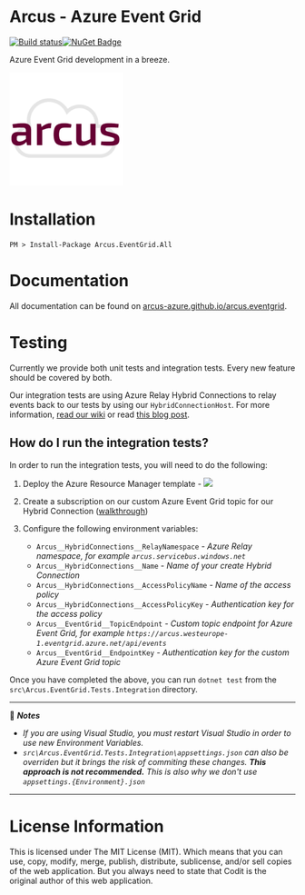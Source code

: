 # Arcus - Azure Event Grid
[![Build status](https://dev.azure.com/codit/Arcus/_apis/build/status/Commit%20builds/CI%20-%20Arcus.EventGrid)](https://dev.azure.com/codit/Arcus/_build/latest?definitionId=369)[![NuGet Badge](https://buildstats.info/nuget/Arcus.EventGrid.All?includePreReleases=true)](https://www.nuget.org/packages/Arcus.EventGrid.All/)

Azure Event Grid development in a breeze.

![Arcus](https://raw.githubusercontent.com/arcus-azure/arcus/master/media/arcus.png)

# Installation

```shell
PM > Install-Package Arcus.EventGrid.All
```

# Documentation
All documentation can be found on [arcus-azure.github.io/arcus.eventgrid](https://arcus-azure.github.io/arcus.eventgrid/).

# Testing
Currently we provide both unit tests and integration tests.
Every new feature should be covered by both.

Our integration tests are using Azure Relay Hybrid Connections to relay events back to our tests by using our `HybridConnectionHost`.
For more information, [read our wiki](https://github.com/arcus-azure/arcus.eventgrid/wiki/Running-integration-tests-with-Arcus) or read [this blog post](https://www.codit.eu/blog/writing-tests-for-azure-event-grid/).

## How do I run the integration tests?
In order to run the integration tests, you will need to do the following:
1. Deploy the Azure Resource Manager template - <a href="https://portal.azure.com/#create/Microsoft.Template/uri/https%3A%2F%2Fraw.githubusercontent.com%2Farcus-azure%2Farcus.eventgrid%2Fmaster%2Fdeploy%2Farm%2Fdeploy-testing-infrastructure.json" target="_blank">
        <img src="http://azuredeploy.net/deploybutton.png"/>
    </a>

2. Create a subscription on our custom Azure Event Grid topic for our Hybrid Connection ([walkthrough](https://www.codit.eu/blog/writing-tests-for-azure-event-grid/))
3. Configure the following environment variables:
    - `Arcus__HybridConnections__RelayNamespace` _- Azure Relay namespace, for example `arcus.servicebus.windows.net`_
    - `Arcus__HybridConnections__Name` _- Name of your create Hybrid Connection_
    - `Arcus__HybridConnections__AccessPolicyName` _- Name of the access policy_
    - `Arcus__HybridConnections__AccessPolicyKey` _- Authentication key for the access policy_
    - `Arcus__EventGrid__TopicEndpoint` _- Custom topic endpoint for Azure Event Grid, for example `https://arcus.westeurope-1.eventgrid.azure.net/api/events`_
    - `Arcus__EventGrid__EndpointKey` _- Authentication key for the custom Azure Event Grid topic_

Once you have completed the above, you can run `dotnet test` from the `src\Arcus.EventGrid.Tests.Integration` directory.

---------

:pencil: _**Notes**_

- _If you are using Visual Studio, you must restart Visual Studio in order to use new Environment Variables._
- _`src\Arcus.EventGrid.Tests.Integration\appsettings.json` can also be overriden but it brings the risk of commiting these changes. **This approach is not recommended.** This is also why we don't use `appsettings.{Environment}.json`_

---------

# License Information
This is licensed under The MIT License (MIT). Which means that you can use, copy, modify, merge, publish, distribute, sublicense, and/or sell copies of the web application. But you always need to state that Codit is the original author of this web application.
